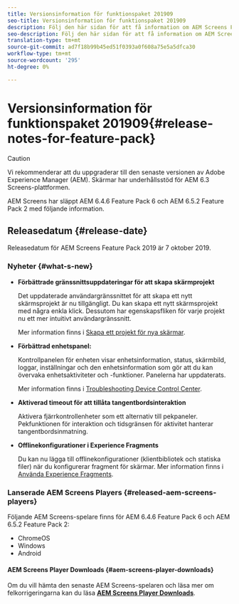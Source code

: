 ```yaml
---
title: Versionsinformation för funktionspaket 201909
seo-title: Versionsinformation för funktionspaket 201909
description: Följ den här sidan för att få information om AEM Screens Feature Pack 201909 släppt den 31 juli 2019.
seo-description: Följ den här sidan för att få information om AEM Screens Feature Pack 201909 släppt den 7 oktober 2019.
translation-type: tm+mt
source-git-commit: ad7f18b99b45ed51f0393a0f608a75e5a5dfca30
workflow-type: tm+mt
source-wordcount: '295'
ht-degree: 0%

---
```



# Versionsinformation för funktionspaket 201909{#release-notes-for-feature-pack}

>[!CAUTION]
>
>Vi rekommenderar att du uppgraderar till den senaste versionen av Adobe Experience Manager (AEM). Skärmar har underhållsstöd för AEM 6.3 Screens-plattformen.

AEM Screens har släppt AEM 6.4.6 Feature Pack 6 och AEM 6.5.2 Feature Pack 2 med följande information.

## Releasedatum {#release-date}

Releasedatum för AEM Screens Feature Pack 2019 är 7 oktober 2019.

### Nyheter {#what-s-new}

* **Förbättrade gränssnittsuppdateringar för att skapa skärmprojekt**

   Det uppdaterade användargränssnittet för att skapa ett nytt skärmsprojekt är nu tillgängligt. Du kan skapa ett nytt skärmsprojekt med några enkla klick. Dessutom har egenskapsfliken för varje projekt nu ett mer intuitivt användargränssnitt.

   Mer information finns i [Skapa ett projekt för nya skärmar](creating-a-screens-project.md).

* **Förbättrad enhetspanel:**

   Kontrollpanelen för enheten visar enhetsinformation, status, skärmbild, loggar, inställningar och den enhetsinformation som gör att du kan övervaka enhetsaktiviteter och -funktioner. Panelerna har uppdaterats.

   Mer information finns i [Troubleshooting Device Control Center](monitoring-screens.md).

* **Aktiverad timeout för att tillåta tangentbordsinteraktion**

   Aktivera fjärrkontrollenheter som ett alternativ till pekpaneler. Pekfunktionen för interaktion och tidsgränsen för aktivitet hanterar tangentbordsinmatning.

* **Offlinekonfigurationer i Experience Fragments**

   Du kan nu lägga till offlinekonfigurationer (klientbibliotek och statiska filer) när du konfigurerar fragment för skärmar.
Mer information finns i [Använda Experience Fragments](experience-fragments-in-screens.md).

### Lanserade AEM Screens Players {#released-aem-screens-players}

Följande AEM Screens-spelare finns för AEM 6.4.6 Feature Pack 6 och AEM 6.5.2 Feature Pack 2:

* ChromeOS
* Windows
* Android

#### AEM Screens Player Downloads {#aem-screens-player-downloads}

Om du vill hämta den senaste AEM Screens-spelaren och läsa mer om felkorrigeringarna kan du läsa [**AEM Screens Player Downloads**](https://download.macromedia.com/screens/).
